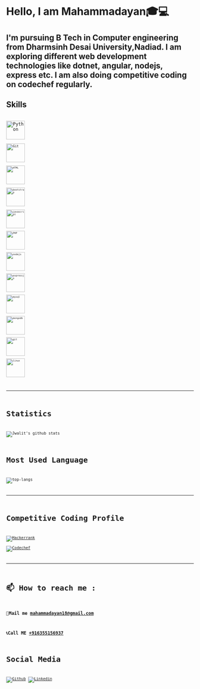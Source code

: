 # Hello, I am Mahammadayan🎓‍💻

I'm pursuing B Tech in Computer engineering from Dharmsinh Desai University,Nadiad. I am exploring different web development technologies like dotnet, angular, nodejs, express etc. I am also doing competitive coding on codechef regularly. 
---
      
## Skills

<code> <img title="Python" height="50" src="https://www.vectorlogo.zone/logos/python/python-icon.svg"/> <code>
<code> <img title="Git" height="50" src="https://www.vectorlogo.zone/logos/git-scm/git-scm-ar21.svg"/> <code>
<code> <img title="HTML" height="50" src="https://www.vectorlogo.zone/logos/w3_html5/w3_html5-icon.svg" /> </code>
<code> <img title="bootstrap" height="50" src="https://www.vectorlogo.zone/logos/getbootstrap/getbootstrap-ar21.svg" /> </code>
<code> <img title="javascript" height="50" src="https://www.vectorlogo.zone/logos/javascript/javascript-horizontal.svg"/></code>
<code> <img title="PHP"  height="50" src="https://www.vectorlogo.zone/logos/php/php-horizontal.svg"/></code>
<code> <img title="nodejs" height="50" src="https://www.vectorlogo.zone/logos/nodejs/nodejs-horizontal.svg"/></code>
<code> <img title="expressjs" height="50" src="https://www.vectorlogo.zone/logos/expressjs/expressjs-ar21.svg"/></code>
<code> <img title="mysql" height="50" src="https://www.vectorlogo.zone/logos/mysql/mysql-horizontal.svg"/></code>
<code> <img title="mongodb" height="50" src="https://www.vectorlogo.zone/logos/mongodb/mongodb-ar21.svg"></code>
<code> <img title="git" height="50" src="https://www.vectorlogo.zone/logos/git-scm/git-scm-ar21.svg"/></code>
<code> <img title="linux" height="50" src="https://www.vectorlogo.zone/logos/linux/linux-ar21.svg"/></code>
  
---

# Statistics #

![Jwalit's github stats](https://github-readme-stats.vercel.app/api?username=ayanshaikh18&show_icons=true&theme=tokyonight)

# Most Used Language #

![top-langs](https://github-readme-stats.vercel.app/api/top-langs?username=ayanshaikh18&show_icons=true&title_color=fff&icon_color=79ff97&text_color=9f9f9f&bg_color=151515)

---

# Competitive Coding Profile #

[![Hackerrank](https://img.shields.io/badge/-hackerrank-7cfc00?style=flat&labelColor=7cfc00&logo=hackerrank&logoColor=white)](https://www.hackerrank.com/mahammadayan18/)	
[![Codechef](https://img.shields.io/badge/-Codechef-909090?style=flat&labelColor=909090&logo=Codechef&logoColor=white)](https://www.codechef.com/users/ayan18/)

---

# 📫 How to reach me : #
### 💌Mail me [mahammadayan18@gmail.com]()
### 📞Call ME [+916355156937]()


# Social Media #
[![Github](https://img.shields.io/badge/-Github-000?style=flat&logo=Github&logoColor=white)](https://github.com/ayanshaikh18)
[![Linkedin](https://img.shields.io/badge/-LinkedIn-blue?style=flat&logo=Linkedin&logoColor=white)](https://www.linkedin.com/in/mahammadayan-shaikh-3ab9991aa/)

